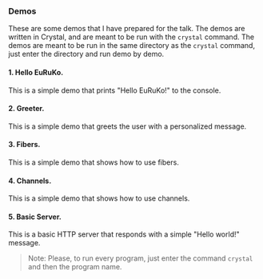 ### Demos

These are some demos that I have prepared for the talk.
The demos are written in Crystal, and are meant to be run with the `crystal` command.
The demos are meant to be run in the same directory as the `crystal` command, just enter the directory and run demo by demo.

#### 1. Hello EuRuKo.

This is a simple demo that prints "Hello EuRuKo!" to the console.

#### 2. Greeter.

This is a simple demo that greets the user with a personalized message.

#### 3. Fibers.

This is a simple demo that shows how to use fibers.

#### 4. Channels.

This is a simple demo that shows how to use channels.

#### 5. Basic Server.

This is a basic HTTP server that responds with a simple "Hello world!" message.

> Note: Please, to run every program, just enter the command `crystal` and then the program name.
